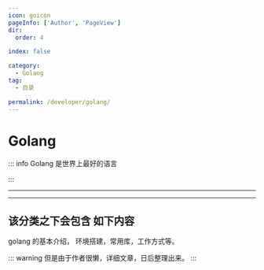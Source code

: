 ```yaml
---
icon: goicon
pageInfo: ['Author', 'PageView']
dir:
  order: 4

index: false

category:
  - Golang
tag:
  - 目录

permalink: /developer/golang/
---
```


# Golang

::: info Golang 是世界上最好的语言

:::

---

<Catalog base='/developer/golang/' />

---

## 该分类之下会包含 如下内容

golang 的基本介绍，
环境搭建，常用库，工作方式等。

::: warning
但是由于作者很懒，详细文章，日后整理出来。
:::
